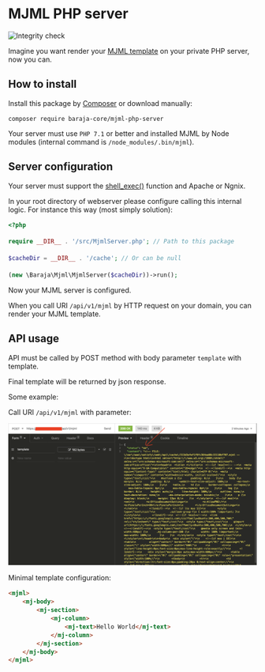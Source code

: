 MJML PHP server
===============

![Integrity check](https://github.com/baraja-core/mjml-php-server/workflows/Integrity%20check/badge.svg)

Imagine you want render your [MJML template](https://mjml.io) on your private PHP server, now you can.

How to install
--------------

Install this package by [Composer](https://getcomposer.org) or download manually:

```shell
composer require baraja-core/mjml-php-server
```

Your server must use `PHP 7.1` or better and installed MJML by Node modules (internal command is `/node_modules/.bin/mjml`).

Server configuration
--------------------

Your server must support the [shell_exec()](https://www.php.net/manual/en/function.shell-exec.php) function and Apache or Ngnix.

In your root directory of webserver please configure calling this internal logic. For instance this way (most simply solution):

```php
<?php

require __DIR__ . '/src/MjmlServer.php'; // Path to this package

$cacheDir = __DIR__ . '/cache'; // Or can be null

(new \Baraja\Mjml\MjmlServer($cacheDir))->run();
```

Now your MJML server is configured.

When you call URI `/api/v1/mjml` by HTTP request on your domain, you can render your MJML template.

API usage
---------

API must be called by POST method with body parameter `template` with template.

Final template will be returned by json response.

Some example:

Call URI `/api/v1/mjml` with parameter:

![MJML API Response example](doc/mjml-api-response.png)

Minimal template configuration:

```html
<mjml>
    <mj-body>
        <mj-section>
            <mj-column>
                <mj-text>Hello World</mj-text>
            </mj-column>
        </mj-section>
    </mj-body>
</mjml>
```